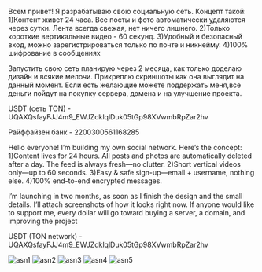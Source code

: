 Всем привет!
Я разрабатываю свою социальную сеть.
Концепт такой:
1)Контент живет 24 часа. Все посты и фото автоматически удаляются через сутки. Лента всегда свежая, нет ничего лишнего.
2)Только короткие вертикальные видео - 60 секунд.
3)Удобный и безопасный вход, можно зарегистрироваться только по почте и никнейму.
4)100% шифрование в сообщениях

Запустить свою сеть планирую через 2 месяца, как только доделаю дизайн и всякие мелочи. Прикреплю скриншоты как она выглядит на данный момент.
Если есть желающие можете поддержать меня,все деньги пойдут на покупку сервера, домена и на улучшение проекта. 

USDT (сеть TON) - UQAXQsfayFJJ4m9_EWJZdklqlDuk05tGp98XVwmbRpZar2hv

Райффайзен банк - 2200300561168285



Hello everyone!
I’m building my own social network. 
Here’s the concept:
1)Content lives for 24 hours. All posts and photos are automatically deleted after a day. The feed is always fresh—no clutter.
2)Short vertical videos only—up to 60 seconds.
3)Easy & safe sign-up—email + username, nothing else.
4)100% end-to-end encrypted messages.

I’m launching in two months, as soon as I finish the design and the small details. I’ll attach screenshots of how it looks right now.
If anyone would like to support me, every dollar will go toward buying a server, a domain, and improving the project

USDT (TON network) - UQAXQsfayFJJ4m9_EWJZdklqlDuk05tGp98XVwmbRpZar2hv 

![asn1](https://github.com/user-attachments/assets/9e64933f-0ace-480f-bd09-9484864a61ae)
![asn2](https://github.com/user-attachments/assets/3de05c96-cd7b-4505-ace0-90b7d918015d)
![asn3](https://github.com/user-attachments/assets/a407bf57-0095-4780-9131-97ea9ee30f24)
![asn4](https://github.com/user-attachments/assets/d8c88c3f-7396-49fb-9795-5aaf8605959d)
![asn5](https://github.com/user-attachments/assets/dadbc9ef-8f9f-41cd-bcec-dd84c36dd1ad)
